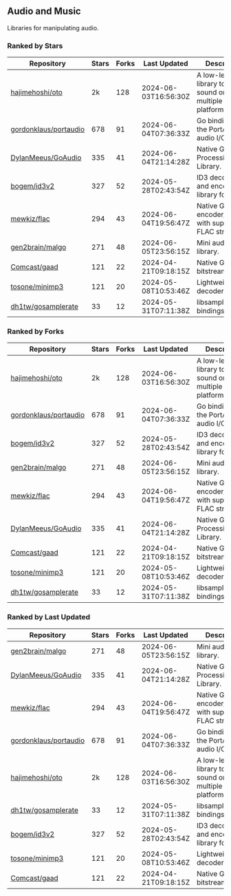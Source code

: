 ## Audio and Music

Libraries for manipulating audio.

### Ranked by Stars

| Repository | Stars | Forks | Last Updated | Description | 
|------------|-------|-------|--------------|-------------|
| [hajimehoshi/oto](https://github.com/hajimehoshi/oto) | 2k | 128 | 2024-06-03T16:56:30Z |  A low-level library to play sound on multiple platforms. |
| [gordonklaus/portaudio](https://github.com/gordonklaus/portaudio) | 678 | 91 | 2024-06-04T07:36:33Z |  Go bindings for the PortAudio audio I/O library. |
| [DylanMeeus/GoAudio](https://github.com/DylanMeeus/GoAudio) | 335 | 41 | 2024-06-04T21:14:28Z |  Native Go Audio Processing Library. |
| [bogem/id3v2](https://github.com/bogem/id3v2) | 327 | 52 | 2024-05-28T02:43:54Z |  ID3 decoding and encoding library for Go. |
| [mewkiz/flac](https://github.com/mewkiz/flac) | 294 | 43 | 2024-06-04T19:56:47Z |  Native Go FLAC encoder/decoder with support for FLAC streams. |
| [gen2brain/malgo](https://github.com/gen2brain/malgo) | 271 | 48 | 2024-06-05T23:56:15Z |  Mini audio library. |
| [Comcast/gaad](https://github.com/Comcast/gaad) | 121 | 22 | 2024-04-21T09:18:15Z |  Native Go AAC bitstream parser. |
| [tosone/minimp3](https://github.com/tosone/minimp3) | 121 | 20 | 2024-05-08T10:53:46Z |  Lightweight MP3 decoder library. |
| [dh1tw/gosamplerate](https://github.com/dh1tw/gosamplerate) | 33 | 12 | 2024-05-31T07:11:38Z |  libsamplerate bindings for go. |

### Ranked by Forks

| Repository | Stars | Forks | Last Updated | Description | 
|------------|-------|-------|--------------|-------------|
| [hajimehoshi/oto](https://github.com/hajimehoshi/oto) | 2k | 128 | 2024-06-03T16:56:30Z |  A low-level library to play sound on multiple platforms. |
| [gordonklaus/portaudio](https://github.com/gordonklaus/portaudio) | 678 | 91 | 2024-06-04T07:36:33Z |  Go bindings for the PortAudio audio I/O library. |
| [bogem/id3v2](https://github.com/bogem/id3v2) | 327 | 52 | 2024-05-28T02:43:54Z |  ID3 decoding and encoding library for Go. |
| [gen2brain/malgo](https://github.com/gen2brain/malgo) | 271 | 48 | 2024-06-05T23:56:15Z |  Mini audio library. |
| [mewkiz/flac](https://github.com/mewkiz/flac) | 294 | 43 | 2024-06-04T19:56:47Z |  Native Go FLAC encoder/decoder with support for FLAC streams. |
| [DylanMeeus/GoAudio](https://github.com/DylanMeeus/GoAudio) | 335 | 41 | 2024-06-04T21:14:28Z |  Native Go Audio Processing Library. |
| [Comcast/gaad](https://github.com/Comcast/gaad) | 121 | 22 | 2024-04-21T09:18:15Z |  Native Go AAC bitstream parser. |
| [tosone/minimp3](https://github.com/tosone/minimp3) | 121 | 20 | 2024-05-08T10:53:46Z |  Lightweight MP3 decoder library. |
| [dh1tw/gosamplerate](https://github.com/dh1tw/gosamplerate) | 33 | 12 | 2024-05-31T07:11:38Z |  libsamplerate bindings for go. |

### Ranked by Last Updated

| Repository | Stars | Forks | Last Updated | Description | 
|------------|-------|-------|--------------|-------------|
| [gen2brain/malgo](https://github.com/gen2brain/malgo) | 271 | 48 | 2024-06-05T23:56:15Z |  Mini audio library. |
| [DylanMeeus/GoAudio](https://github.com/DylanMeeus/GoAudio) | 335 | 41 | 2024-06-04T21:14:28Z |  Native Go Audio Processing Library. |
| [mewkiz/flac](https://github.com/mewkiz/flac) | 294 | 43 | 2024-06-04T19:56:47Z |  Native Go FLAC encoder/decoder with support for FLAC streams. |
| [gordonklaus/portaudio](https://github.com/gordonklaus/portaudio) | 678 | 91 | 2024-06-04T07:36:33Z |  Go bindings for the PortAudio audio I/O library. |
| [hajimehoshi/oto](https://github.com/hajimehoshi/oto) | 2k | 128 | 2024-06-03T16:56:30Z |  A low-level library to play sound on multiple platforms. |
| [dh1tw/gosamplerate](https://github.com/dh1tw/gosamplerate) | 33 | 12 | 2024-05-31T07:11:38Z |  libsamplerate bindings for go. |
| [bogem/id3v2](https://github.com/bogem/id3v2) | 327 | 52 | 2024-05-28T02:43:54Z |  ID3 decoding and encoding library for Go. |
| [tosone/minimp3](https://github.com/tosone/minimp3) | 121 | 20 | 2024-05-08T10:53:46Z |  Lightweight MP3 decoder library. |
| [Comcast/gaad](https://github.com/Comcast/gaad) | 121 | 22 | 2024-04-21T09:18:15Z |  Native Go AAC bitstream parser. |

